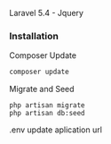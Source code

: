 Laravel 5.4 - Jquery 
### Installation
Composer Update
```sh
composer update
```
Migrate and Seed
```
php artisan migrate
php artisan db:seed
```

.env update aplication url

